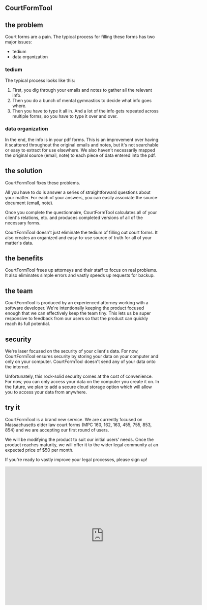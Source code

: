 ## CourtFormTool

## the problem

Court forms are a pain. The typical process for filling these forms has two major issues:

-   tedium
-   data organization

### tedium

The typical process looks like this:

1. First, you dig through your emails and notes to gather all the relevant info.
1. Then you do a bunch of mental gymnastics to decide what info goes where.
1. Then you have to type it all in. And a lot of the info gets repeated across multiple forms, so you have to type it over and over.

### data organization

In the end, the info is in your pdf forms. This is an improvement over having it scattered throughout the original emails and notes, but it's not searchable or easy to extract for use elsewhere. We also haven't necessarily mapped the original source (email, note) to each piece of data entered into the pdf.

## the solution

CourtFormTool fixes these problems.

All you have to do is answer a series of straightforward questions about your matter. For each of your answers, you can easily associate the source document (email, note).

Once you complete the questionnaire, CourtFormTool calculates all of your client's relations, etc. and produces completed versions of all of the necessary forms.

CourtFormTool doesn't just eliminate the tedium of filling out court forms. It also creates an organized and easy-to-use source of truth for all of your matter's data.

## the benefits

CourtFormTool frees up attorneys and their staff to focus on real problems. It also eliminates simple errors and vastly speeds up requests for backup.

## the team

CourtFormTool is produced by an experienced attorney working with a software developer. We're intentionally keeping the product focused enough that we can effectively keep the team tiny. This lets us be super responsive to feedback from our users so that the product can quickly reach its full potential.

## security

We're laser focused on the security of your client's data. For now, CourtFormTool ensures security by storing your data on your computer and only on your computer. CourtFormTool doesn't send any of your data onto the internet.

Unfortunately, this rock-solid security comes at the cost of convenience. For now, you can only access your data on the computer you create it on. In the future, we plan to add a secure cloud storage option which will allow you to access your data from anywhere.

## try it

CourtFormTool is a brand new service. We are currently focused on Massachusetts elder law court forms (MPC 160, 162, 163, 455, 755, 853, 854) and we are accepting our first round of users.

We will be modifying the product to suit our initial users' needs. Once the product reaches maturity, we will offer it to the wider legal community at an expected price of $50 per month.

If you're ready to vastly improve your legal processes, please sign up!

<iframe src="https://docs.google.com/forms/d/e/1FAIpQLSdhsbfDa4lHE7PdL-x6WF9dIwEUtBbO8O0E7_LeIoN_KOiiqw/viewform?embedded=true" width="640" height="450" frameborder="0" marginheight="0" marginwidth="0">Loading…</iframe>
